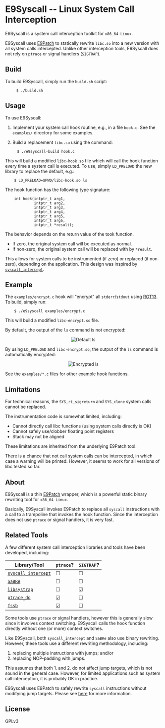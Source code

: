 # E9Syscall -- Linux System Call Interception

E9Syscall is a system call interception toolkit for `x86_64 Linux`.

E9Syscall uses [E9Patch](https://github.com/GJDuck/e9patch) to statically
rewrite `libc.so` into a new version with all system calls intercepted.
Unlike other interception tools, E9Syscall does not rely on `ptrace` or
signal handlers (`SIGTRAP`).

## Build

To build E9Syscall, simply run the `build.sh` script:

         $ ./build.sh

## Usage

To use E9Syscall:

1. Implement your system call hook routine, e.g., in a file `hook.c`.
   See the `examples/` directory for some examples.
2. Build a replacement `libc.so` using the command:

         $ ./e9syscall-build hook.c

This will build a modified `libc-hook.so` file which will call the hook
function every time a system call is executed.
To use, simply `LD_PRELOAD` the new library to replace the default,
e.g.:

        $ LD_PRELOAD=$PWD/libc-hook.so ls

The hook function has the following type signature:

        int hook(intptr_t arg1,
                 intptr_t arg2,
                 intptr_t arg3,
                 intptr_t arg4,
                 intptr_t arg5,
                 intptr_t arg6,
                 intptr_t *result);

The behavior depends on the return value of the took function.

* If zero, the original system call will be executed as normal.
* If non-zero, the original system call will be replaced with
  by `*result`.

This allows for system calls to be instrumented (if zero)
or replaced (if non-zero), depending on the application.
This design was inspired by
[`syscall_intercept`](https://github.com/pmem/syscall_intercept).

## Example

The `examples/encrypt.c` hook will "encrypt" all `stderr`/`stdout` using
[ROT13](https://en.wikipedia.org/wiki/ROT13).
To build, simply run:

        $ ./e9syscall examples/encrypt.c

This will build a modified `libc-encrypt.so` file.

By default, the output of the `ls` command is not encrypted:

<p align="center">
<img src="img/default.png"
     alt="Default ls">
</p>

By using `LD_PRELOAD` and `libc-encrypt.so`, the output of the `ls`
command is automatically encrypted:

<p align="center">
<img src="img/encrypted.png"
     alt="Encrypted ls">
</p>

See the `examples/*.c` files for other example hook functions.

## Limitations

For technical reasons, the `SYS_rt_sigreturn` and `SYS_clone` system calls
cannot be replaced.

The instrumentation code is somewhat limited, including:

* Cannot directly call libc functions (using system calls directly is OK)
* Cannot safely use/clobber floating point registers
* Stack may not be aligned

These limitations are inherited from the underlying E9Patch tool.

There is a chance that not call system calls can be intercepted, in which case
a warning will be printed.
However, it seems to work for all versions of libc tested so far.

## About

E9Syscall is a thin [E9Patch](https://github.com/GJDuck/e9patch) wrapper,
which is a powerful static binary rewriting tool for `x86_64 Linux`.

Basically, E9Syscall invokes E9Patch to replace all `syscall` instructions
with a call to a trampoline that invokes the hook function.
Since the interception does not use `ptrace` or signal handlers, it
is very fast.

## Related Tools

A few different system call interception libraries and tools have been
developed, including:

Library/Tool | `ptrace`? | `SIGTRAP`? 
--- | --- | ---
[`syscall_intercept`](https://github.com/pmem/syscall_intercept) | &#9744; | &#9744;
[`SaBRe`](https://github.com/srg-imperial/SaBRe) | &#9744; | &#9744; | &#9744;
[`libsystrap`](https://github.com/stephenrkell/libsystrap) | &#9744; | &#9745;
[`ptrace_do`](https://github.com/emptymonkey/ptrace_do) | &#9745; | &#9744;
[`fssb`](https://github.com/adtac/fssb) | &#9745; | &#9744;

Some tools use `ptrace` or signal handlers, however this is generally slow
since it involves context switching.
E9Syscall calls the hook function directly without one (or more)
context switches.

Like E9Syscall, both `syscall_intercept` and `SaBRe` also use binary
rewriting.
However, these tools use a different rewriting methodology, including:

1. replacing multiple instructions with jumps; and/or
2. replacing NOP-padding with jumps.

This assumes that both 1. and 2. do not affect jump targets, which
is not sound in the general case.
However, for limited applications such as system call interception,
it is probably OK in practice.

E9Syscall uses E9Patch to safely rewrite `syscall` instructions
without modifying jump targets.
Please see
[here](https://github.com/GJDuck/e9patch) for more information.

## License

GPLv3

